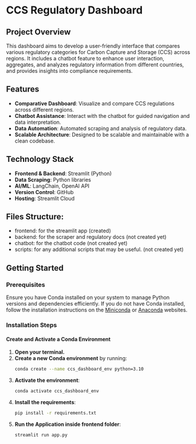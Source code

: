 # CCS Regulatory Dashboard

## Project Overview

This dashboard aims to develop a user-friendly interface that compares various regulatory categories for Carbon Capture and Storage (CCS) across regions. It includes a chatbot feature to enhance user interaction, aggregates, and analyzes regulatory information from different countries, and provides insights into compliance requirements.

## Features

- **Comparative Dashboard**: Visualize and compare CCS regulations across different regions.
- **Chatbot Assistance**: Interact with the chatbot for guided navigation and data interpretation.
- **Data Automation**: Automated scraping and analysis of regulatory data.
- **Scalable Architecture**: Designed to be scalable and maintainable with a clean codebase.

## Technology Stack

- **Frontend & Backend**: Streamlit (Python)
- **Data Scraping**: Python libraries
- **AI/ML**: LangChain, OpenAI API
- **Version Control**: GitHub
- **Hosting**: Streamlit Cloud

## Files Structure:
- frontend: for the streamlit app (created)
- backend: for the scraper and regulatory docs (not created yet)
- chatbot: for the chatbot code (not created yet)
- scripts: for any additional scripts that may be useful. (not created yet)

## Getting Started

### Prerequisites

Ensure you have Conda installed on your system to manage Python versions and dependencies efficiently. If you do not have Conda installed, follow the installation instructions on the [Miniconda](https://docs.conda.io/en/latest/miniconda.html) or [Anaconda](https://www.anaconda.com/products/individual) websites.

### Installation Steps

#### Create and Activate a Conda Environment

1. **Open your terminal.**
2. **Create a new Conda environment** by running:
   ```bash
   conda create --name ccs_dashboard_env python=3.10
3. **Activate the environment**:
   ```bash
   conda activate ccs_dashboard_env
4. **Install the requirements**:
    ```bash
    pip install -r requirements.txt
5. **Run the Application inside frontend folder**:
    ```bash
    streamlit run app.py
